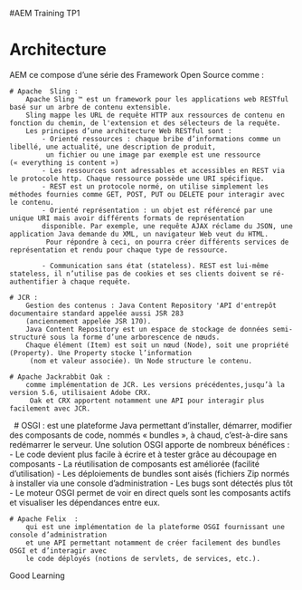 #AEM Training TP1

# Architecture 
 AEM ce compose d’une série des Framework Open Source comme : 

    # Apache  Sling : 
        Apache Sling ™ est un framework pour les applications web RESTful basé sur un arbre de contenu extensible.
        Sling mappe les URL de requête HTTP aux ressources de contenu en fonction du chemin, de l'extension et des sélecteurs de la requête. 
        Les principes d’une architecture Web RESTful sont :
            - Orienté ressources : chaque bribe d’informations comme un libellé, une actualité, une description de produit,
             un fichier ou une image par exemple est une ressource (« everything is content »)
            - Les ressources sont adressables et accessibles en REST via le protocole http. Chaque ressource possède une URI spécifique.
            - REST est un protocole normé, on utilise simplement les méthodes fournies comme GET, POST, PUT ou DELETE pour interagir avec le contenu.
            - Orienté représentation : un objet est référencé par une unique URI mais avoir différents formats de représentation 
            disponible. Par exemple, une requête AJAX réclame du JSON, une application Java demande du XML, un navigateur Web veut du HTML.
             Pour répondre à ceci, on pourra créer différents services de représentation et rendu pour chaque type de ressource.

            - Communication sans état (stateless). REST est lui-même stateless, il n’utilise pas de cookies et ses clients doivent se ré-authentifier à chaque requête.

    # JCR : 
        Gestion des contenus : Java Content Repository 'API d'entrepôt documentaire standard appelée aussi JSR 283 
        (anciennement appelée JSR 170).
        Java Content Repository est un espace de stockage de données semi-structuré sous la forme d’une arborescence de nœuds. 
        Chaque élément (Item) est soit un nœud (Node), soit une propriété (Property). Une Property stocke l’information
         (nom et valeur associée). Un Node structure le contenu.

    # Apache Jackrabbit Oak : 
        comme implémentation de JCR. Les versions précédentes,jusqu’à la version 5.6, utilisaient Adobe CRX.
         Oak et CRX apportent notamment une API pour interagir plus facilement avec JCR.
 
    # OSGI : 
        est une plateforme Java permettant d’installer, démarrer, modifier des composants de code, nommés « bundles », à chaud, c’est-à-dire sans redémarrer le serveur.
        Une solution OSGI apporte de nombreux bénéfices :
            - Le code devient plus facile à écrire et à tester grâce au découpage en composants
            - La réutilisation de composants est améliorée (facilité d’utilisation)
            - Les déploiements de bundles sont aisés (fichiers Zip normés à installer via une console d’administration
            - Les bugs sont détectés plus tôt
            - Le moteur OSGI permet de voir en direct quels sont les composants actifs et visualiser les dépendances entre eux.

    # Apache Felix  : 
        qui est une implémentation de la plateforme OSGI fournissant une console d’administration 
        et une API permettant notamment de créer facilement des bundles OSGI et d’interagir avec 
        le code déployés (notions de servlets, de services, etc.).


Good Learning 
